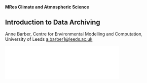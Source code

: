 #### MRes Climate and Atmospheric Science
## Introduction to Data Archiving

<div class="splash">

Anne Barber, Centre for Environmental Modelling and Computation, University of Leeds
<a.barber1@leeds.ac.uk>

<img src="img/UoLeeds_Logo_white_png_transparent_background.png" />

</div>